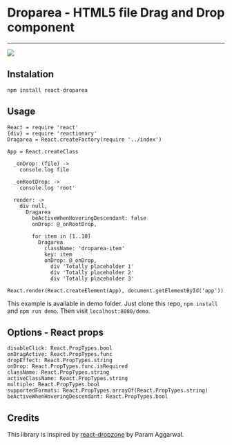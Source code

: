 # Droparea - HTML5 file Drag and Drop component
-----
![](https://upx.cz/286)

## Instalation

`npm install react-droparea`

## Usage

    React = require 'react'
    {div} = require 'reactionary'
    Dragarea = React.createFactory(require '../index')
    
    App = React.createClass
    
      _onDrop: (file) ->
        console.log file
    
      _onRootDrop: ->
        console.log 'root'
    
      render: ->
        div null,
          Dragarea
            beActiveWhenHoveringDescendant: false
            onDrop: @_onRootDrop,
    
            for item in [1..10]
              Dragarea
                className: 'droparea-item'
                key: item
                onDrop: @_onDrop,
                  div 'Totally placeholder 1'
                  div 'Totally placeholder 2'
                  div 'Totally placeholder 3'
    
    React.render(React.createElement(App), document.getElementById('app'))
    
This example is available in demo folder. Just clone this repo, `npm install` and `npm run demo`.
Then visit `localhost:8080/demo`.
    
## Options - React props

    disableClick: React.PropTypes.bool
    onDragActive: React.PropTypes.func
    dropEffect: React.PropTypes.string
    onDrop: React.PropTypes.func.isRequired
    className: React.PropTypes.string
    activeClassName: React.PropTypes.string
    multiple: React.PropTypes.bool
    supportedFormats: React.PropTypes.arrayOf(React.PropTypes.string)
    beActiveWhenHoveringDescendant: React.PropTypes.bool

## Credits

This library is inspired by [react-dropzone](https://github.com/paramaggarwal/react-dropzone) by Param Aggarwal.

